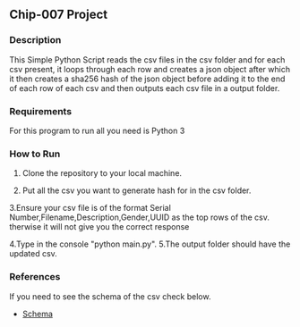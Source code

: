 ## Chip-007 Project

### Description
This Simple Python Script reads the csv files in the csv folder and for each csv present, it loops through each row and creates a json object after which it then creates a sha256 hash of the json object before adding it to the end of each row of each csv and then outputs each csv file in a output folder.

### Requirements 
For this program to run all you need is Python 3

### How to Run
1. Clone the repository to your local machine.

2. Put all the csv you want to generate hash for in the csv folder.

3.Ensure your csv file is of the format Serial Number,Filename,Description,Gender,UUID as the top rows of the csv.
therwise it will not give you the correct response

4.Type in the console "python main.py".
5.The output folder should have the updated csv.

### References
If you need to see the schema of the csv check below.
- [Schema](https://docs.google.com/spreadsheets/d/1b5H3bp_9-YVjTYQNjLeokXJewrcPfgUo_MYvYXtaUno/edit#gid=0)

